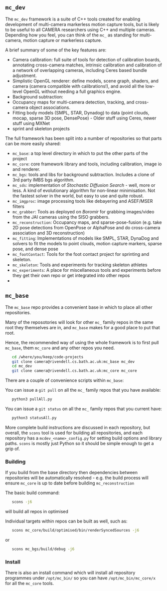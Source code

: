 ## `mc_dev`

The `mc_dev` framework is a suite of C++ tools created for enabling development of multi-camera markerless motion capture tools, but is likely to be useful to all CAMERA researchers using C++ and multiple cameras. Depending how you feel, you can think of the `mc_` as standing for multi-camera, motion capture or markerless capture.

A brief summary of some of the key features are:

  * Camera calibration: full suite of tools for detection of calibration boards, annotating cross-camera matches, intrinsic calibration and calibration of a network of overlapping cameras, including Ceres based bundle adjustment.
  * Simplistic OpenGL renderer: define models, scene graph, shaders, and camera (camera compatible with calibrations!), and avoid all the low-level OpenGL without needing a full graphics engine.
  * Background subtraction: 
  * Occupancy maps for multi-camera detection, tracking, and cross-camera object associations.
  * Fitting body models (SMPL, STAR, Dynadog) to data (point clouds, mocap, sparse 3D pose, DensePose) - Older stuff using Ceres, newer stuff using MXNet
  * sprint and skeleton projects

The full framework has been split into a number of repositories so that parts can be more easily shared:

  - `mc_base`: a top level directory in which to put the other parts of the project
  - `mc_core`: core framework library and tools, including calibration, image io and renderer.
  - `mc_bgs`: tools and libs for background subtraction. Includes a clone of 3rd party IMBS bgs algorithm.
  - `mc_sds`: implementation of *Stochastic Diffusion Search* - well, more or less. A kind of evolutionary algorithm for non-linear minimisation. Not the fastest solver in the world, but easy to use and quite robust.
  - `mc_imgproc`: image processing tools like debayering and ASEF/MSER filters
  - `mc_grabber`: Tools as deployed on *Boromir* for grabbing images/video from the JAI cameras using the SISO grabbers.
  - `mc_reconstruction`: Occupancy maps, and sparse-pose-fusion (e.g. take 2D pose detections from OpenPose or AlphaPose and do cross-camera association and 3D reconstruction)
  - `mc_fitting`: Implementations of models like SMPL, STAR, DynaDog and solvers to fit the models to point clouds, motion capture markers, sparse pose, and dense pose
  - `mc_footContact`: Tools for the foot contact project for sprinting and skeleton.
  - `mc_skeleton`: Tools and experiments for tracking skeleton athletes
  - `mc_experiments`: A place for miscellaneous tools and experiments before they get their own repo or get integrated into other repos
  - 

## `mc_base`

The `mc_base` repo provides a convenient base in which to place all other repositories.

Many of the reposotories will look for other `mc_` family repos in the same root they themselves are in, and `mc_base` makes for a good place to put that root.

Hence, the recommended way of using the whole framework is to first pull `mc_base`, them `mc_core` and any other repos you need.

```bash
   cd /where/you/keep/code-projects
   git clone camera@rivendell.cs.bath.ac.uk:mc_base mc_dev
   cd mc_dev
   git clone camera@rivendell.cs.bath.ac.uk:mc_core mc_core
```

There are a couple of convenience scripts within `mc_base`:

You can issue a `git pull` on all the `mc_` family repos that you have available:

```bash
   python3 pullAll.py
```

You can issue a `git status` on all the `mc_` family repos that you current have:

```bash
   python3 statusAll.py
```

More complete build instructions are discussed in each repository, but overall, the `scons` tool is used for building all repositories, and each repository has a `mcdev_<name>_config.py` for setting build options and library paths. `scons` is mostly just Python so it should be simple enough to get a grip of.

### Building

If you build from the base directory then dependencies between repositories will be automatically resolved - e.g. the build process will ensure `mc_core` is up to date before building `mc_reconstruction`

The basic build command:

```bash
   scons -j6
```

will build all repos in optimised

Individual targets within repos can be built as well, such as:

```bash
   scons mc_core/build/optimised/bin/renderSyncedSources -j6
```

or

```bash
   scons mc_bgs/build/debug -j6
```

### Install

There is also an install command which will install all repository programmes under `/opt/mc_bin/` so you can have `/opt/mc_bin/mc_core/x` for all the `mc_core` tools.




